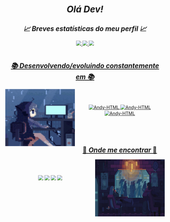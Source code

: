 ### <h1 align="center"><i>Olá Dev!</i></h1>
<div align="center">
  <h2 align="center"><i>📈 Breves estatísticas do meu perfil 📈</i></h2>
  <a href="https://github.com/Akame7Anderson">
  <img height="180px" src="https://github-readme-stats.vercel.app/api?username=Akame7Anderson&show_icons=true&theme=tokyonight"/>
  <img height="180px" src="https://github-readme-stats.vercel.app/api/top-langs/?username=Akame7Anderson&layout=compact&theme=tokyonight"/>
  <img height="203px" src="https://github-readme-streak-stats.herokuapp.com/?user=Akame7Anderson&theme=tokyonight&hide_border=true">
</div>

<div><br>
  <h2 align="center"><i>📚 Desenvolvendo/evoluindo constantemente em 📚</i></h2>
  <img align="left" width="220px" height="180px" src="./img/code.gif" alt="code">
  <br><br>
  <p align="center">
    <img align="center" alt="Andy-HTML" heigth="80" width="90" src="https://img.shields.io/badge/HTML5-E34F26?style=for-the-badge&logo=html5&logoColor=white" />
    <img align="center" alt="Andy-HTML" heigth="70" width="80" src="https://img.shields.io/badge/CSS3-1572B6?style=for-the-badge&logo=css3&logoColor=white" />
    <img align="center" alt="Andy-HTML" heigth="120" width="130" src="https://img.shields.io/badge/JavaScript-F7DF1E?style=for-the-badge&logo=javascript&logoColor=black" />
  </p>
</div>
<br>
<br>
<br>
<div>
  <h2 align="center">💬 <i>Onde me encontrar</i> 💬</h2>
  <img align="right" width="220px" height="180px" src="./img/contato.gif" alt="contato">
  <br><br>
  <p align="center"> 
    <a href="http://www.instagram.com/ander_petry/" target="_blank"><img align="center" height="30" src="https://img.shields.io/badge/Instagram-E4405F?&logo=instagram&logoColor=white" target="_blank"></a>
    <a href="http://www.linkedin.com/in/anderson-petry-8114381a5/" target="_blank"><img align="center" height="30" src="https://img.shields.io/badge/LinkedIn-0077B5?logo=linkedin&logoColor=white" target="_blank"></a>
    <a href="https://img.shields.io/badge/akameyang-7289DA?logo=discord&logoColor=white" target="_blank"><img align="center" height="30" src="https://img.shields.io/badge/akameyang-7289DA?logo=discord&logoColor=white" target="_blank"></a>
    <a href="https://wa.me/55997002614" target="_blank"><img align="center" height="30" src="https://img.shields.io/badge/WhatsApp-25D366?logo=whatsapp&logoColor=white" target="_blank"></a>
  </p>
</div>
